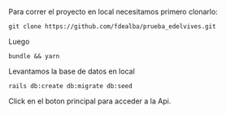 

Para correr el proyecto en local necesitamos primero clonarlo:

``` git clone https://github.com/fdealba/prueba_edelvives.git ```

Luego 

``` bundle && yarn ```

Levantamos la base de datos en local

``` rails db:create db:migrate db:seed ```

Click en el boton principal para acceder a la Api.